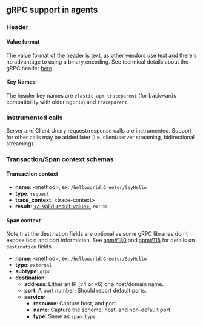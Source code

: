 ## gRPC support in agents

### Header

#### Value format
The value format of the header is text, as other vendors use text and there's no advantage to using a binary encoding. See technical details about the gRPC header [here](https://github.com/grpc/grpc/blob/master/doc/PROTOCOL-HTTP2.md#requests).

#### Key Names
The header key names are `elastic-apm-traceparent` (for backwards compatibility with older agents) and `traceparent`.

### Instrumented calls
Server and Client Unary request/response calls are instrumented. Support for other calls may be added later (i.e. client/server streaming, bidirectional streaming).

### Transaction/Span context schemas

#### Transaction context

* **name**: \<method\>, ex: `/helloworld.Greeter/SayHello`
* **type**: `request`
* **trace_context**: \<trace-context\>
* **result**: [\<a-valid-result-value\>](https://github.com/grpc/grpc/blob/master/doc/statuscodes.md#status-codes-and-their-use-in-grpc), ex: `OK`

#### Span context

Note that the destination fields are optional as some gRPC libraries don't expose host and port information.
See [apm#180](https://github.com/elastic/apm/issues/180) and [apm#115](https://github.com/elastic/apm/issues/115) for details on `destination` fields.

* **name**: \<method\>, ex: `/helloworld.Greeter/SayHello`
* **type**: `external`
* **subtype**: `grpc`
* **destination**:
  * **address**: Either an IP (v4 or v6) or a host/domain name.
  * **port**: A port number; Should report default ports.
  * **service**:
    * **resource**: Capture host, and port.
    * **name**: Capture the scheme, host, and non-default port.
    * **type**: Same as `span.type`
